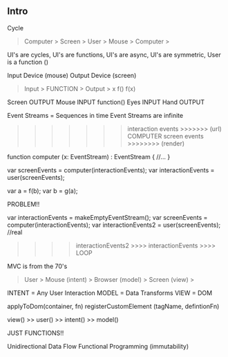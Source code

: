 ## Intro
Cycle
> Computer > Screen > User > Mouse > Computer >

UI's are cycles, UI's are functions, UI's are async, UI's are symmetric, User is a function ()

Input Device    (mouse)
Output Device   (screen)

> Input > FUNCTION  > Output >
    x       f()        f(x)


Screen OUTPUT       Mouse INPUT
            function()
Eyes   INPUT        Hand  OUTPUT

Event Streams = Sequences in time
Event Streams are infinite

>>>>>>> interaction events >>>>>>> (url)
            COMPUTER
>>>>>>> screen events >>>>>>>> (render)

function computer (x: EventStream<String>) : EventStream<Screen> {
    //...
}

var screenEvents = computer(interactionEvents);
var interactionEvents = user(screenEvents);

var a = f(b);
var b = g(a);

PROBLEM!!


var interactionEvents = makeEmptyEventStream();
var screenEvents = computer(interactionEvents);
var interactionEvents2 = user(screenEvents); //real

 >>>> interactionEvents2 >>>> interactionEvents >>>>  LOOP

 MVC is from the 70's


 > User > Mouse (intent) > Browser (model) > Screen (view) >

>>>>>>>>>>>>>>>>>>>>>
 INTENT = Any User Interaction
 MODEL = Data Transforms
 VIEW = DOM
>>>>>>>>>>>>>>>>>>>>>


applyToDom(container, fn)
registerCustomElement (tagName, defintionFn)


view() >> user() >> intent() >> model()

JUST FUNCTIONS!!

Unidirectional Data Flow
Functional Programming (immutability)


